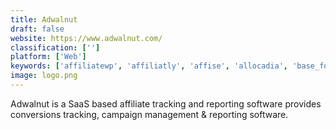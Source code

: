 ```yaml
---
title: Adwalnut
draft: false 
website: https://www.adwalnut.com/
classification: ['']
platform: ['Web']
keywords: ['affiliatewp', 'affiliatly', 'affise', 'allocadia', 'base_for_brands', 'clickbank', 'hasoffers', 'hotmart', 'intelliad', 'marilyn', 'nt_programmatic_platform', 'post_affiliate_pro', 'prophix_software', 'rtb-media.me', 'refersion', 'simplehq', 'snitch', 'vena', 'irefers', 'vnative']
image: logo.png
---
```

Adwalnut is a SaaS based affiliate tracking and reporting software provides conversions tracking, campaign management & reporting software.